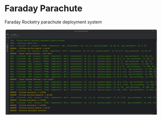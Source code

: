 # Faraday Parachute

Faraday Rocketry parachute deployment system

![resources/execution.png](resources/execution.png)